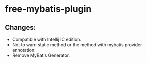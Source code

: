 # free-mybatis-plugin

## Changes:

- Compatible with Intellij IC edition.
- Not to warn static method or the method with mybatis provider annotation. 
- Remove MyBatis Generator.